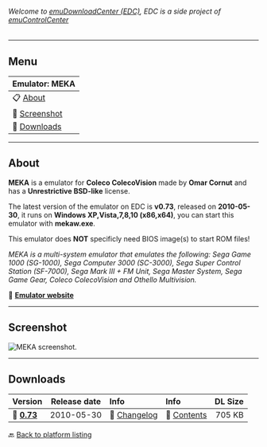 ###### Welcome to [emuDownloadCenter (EDC)](https://github.com/PhoenixInteractiveNL/emuDownloadCenter/wiki/), EDC is a side project of [emuControlCenter](https://github.com/PhoenixInteractiveNL/emuControlCenter/wiki/)
***
## Menu
| **Emulator: MEKA** |
|:---------|
| :clipboard: [About](#about) |
| :sunrise: [Screenshot](#screenshot) |
| :floppy_disk: [Downloads](#downloads) |
***
## About
**MEKA** is a emulator for **Coleco ColecoVision** made by **Omar Cornut** and has a **Unrestrictive BSD-like** license.

The latest version of the emulator on EDC is **v0.73**, released on **2010-05-30**, it runs on **Windows XP,Vista,7,8,10 (x86,x64)**, you can start this emulator with **mekaw.exe**.

This emulator does **NOT** specificly need BIOS image(s) to start ROM files!

_MEKA is a multi-system emulator that emulates the following: Sega Game 1000 (SG-1000), Sega Computer 3000 (SC-3000), Sega Super Control Station (SF-7000), Sega Mark III + FM Unit, Sega Master System, Sega Game Gear, Coleco ColecoVision and Othello Multivision._

:link: [**Emulator website**](http://www.smspower.org/meka)
***
## Screenshot
![](https://raw.githubusercontent.com/PhoenixInteractiveNL/emuDownloadCenter/master/hooks/meka/screen.jpg "MEKA screenshot.")
***
## Downloads
| Version  | Release date  | Info       | Info       | DL Size    |
|:---------|:-------------:|:-----------|:-----------|-----------:|
| :floppy_disk: [**0.73**](https://github.com/PhoenixInteractiveNL/edc-repo0002/raw/master/meka/0.73.7z) | 2010-05-30 | :page_facing_up: [Changelog](https://github.com/PhoenixInteractiveNL/edc-repo0002/blob/master/meka/0.73_changelog.txt) | :mag_right: [Contents](https://github.com/PhoenixInteractiveNL/edc-repo0002/blob/master/meka/0.73_contents.txt) | 705 KB |

:back: [Back to platform listing](https://github.com/PhoenixInteractiveNL/emuDownloadCenter/wiki/EDC-Platform-List)
